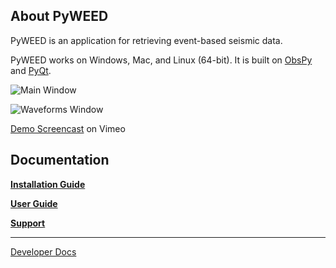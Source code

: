 ## About PyWEED

PyWEED is an application for retrieving event-based seismic data.

PyWEED works on Windows, Mac, and Linux (64-bit). It is built on [ObsPy](https://obspy.org/) and
[PyQt](https://pypi.python.org/pypi/PyQt4).

![Main Window](MainWindow.png)

![Waveforms Window](WaveformsWindow.png)

[Demo Screencast](https://vimeo.com/246357529) on Vimeo 

## Documentation

__[Installation Guide](Installation.md)__

__[User Guide](UserGuide/index.md)__

__[Support](Support.md)__

---

[Developer Docs](Developer.md)
